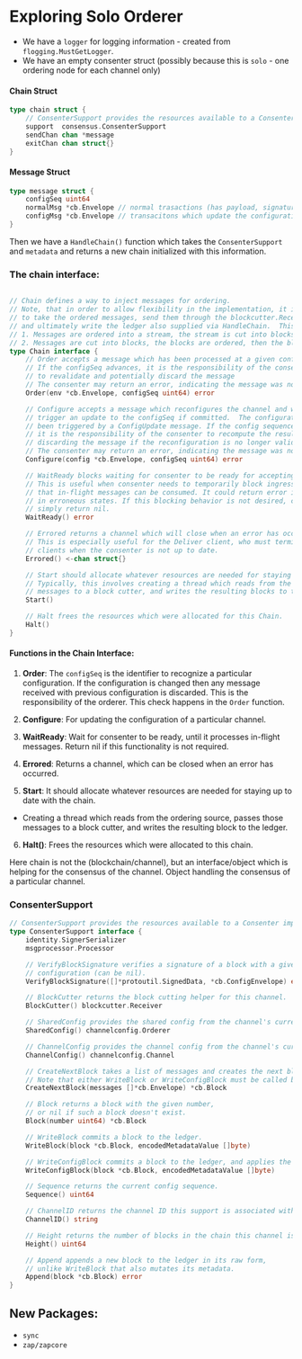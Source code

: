 # Exploring Solo Orderer

- We have a `logger` for logging information - created from `flogging.MustGetLogger`.
- We have an empty consenter struct (possibly because this is `solo` - one ordering node for each channel only)

#### Chain Struct
```go
type chain struct {
    // ConsenterSupport provides the resources available to a Consenter implementation.
	support  consensus.ConsenterSupport 
	sendChan chan *message
	exitChan chan struct{}
}
```

#### Message Struct 
```go
type message struct {
	configSeq uint64
	normalMsg *cb.Envelope // normal trasactions (has payload, signatures, endorsments, etc)
	configMsg *cb.Envelope // transacitons which update the configuration. (has similar things)
}
```

Then we have a `HandleChain()` function which takes the `ConsenterSupport` and `metadata` and returns a new chain initialized with this information. 

### The chain interface: 
```go

// Chain defines a way to inject messages for ordering.
// Note, that in order to allow flexibility in the implementation, it is the responsibility of the implementer
// to take the ordered messages, send them through the blockcutter.Receiver supplied via HandleChain to cut blocks,
// and ultimately write the ledger also supplied via HandleChain.  This design allows for two primary flows
// 1. Messages are ordered into a stream, the stream is cut into blocks, the blocks are committed (solo, kafka)
// 2. Messages are cut into blocks, the blocks are ordered, then the blocks are committed (sbft)
type Chain interface {
	// Order accepts a message which has been processed at a given configSeq.
	// If the configSeq advances, it is the responsibility of the consenter
	// to revalidate and potentially discard the message
	// The consenter may return an error, indicating the message was not accepted
	Order(env *cb.Envelope, configSeq uint64) error

	// Configure accepts a message which reconfigures the channel and will
	// trigger an update to the configSeq if committed.  The configuration must have
	// been triggered by a ConfigUpdate message. If the config sequence advances,
	// it is the responsibility of the consenter to recompute the resulting config,
	// discarding the message if the reconfiguration is no longer valid.
	// The consenter may return an error, indicating the message was not accepted
	Configure(config *cb.Envelope, configSeq uint64) error

	// WaitReady blocks waiting for consenter to be ready for accepting new messages.
	// This is useful when consenter needs to temporarily block ingress messages so
	// that in-flight messages can be consumed. It could return error if consenter is
	// in erroneous states. If this blocking behavior is not desired, consenter could
	// simply return nil.
	WaitReady() error

	// Errored returns a channel which will close when an error has occurred.
	// This is especially useful for the Deliver client, who must terminate waiting
	// clients when the consenter is not up to date.
	Errored() <-chan struct{}

	// Start should allocate whatever resources are needed for staying up to date with the chain.
	// Typically, this involves creating a thread which reads from the ordering source, passes those
	// messages to a block cutter, and writes the resulting blocks to the ledger.
	Start()

	// Halt frees the resources which were allocated for this Chain.
	Halt()
}

```
#### Functions in the Chain Interface: 

1. **Order**: The `configSeq` is the identifier to recognize a particular configuration. If the configuration is changed then any message received with previous configuration is discarded. This is the responsibility of the orderer. This check happens in the `Order` function.

2. **Configure**: For updating the configuration of a particular channel.

3. **WaitReady**: Wait for consenter to be ready, until it processes in-flight messages. Return nil if this functionality is not required. 

4. **Errored**: Returns a channel, which can be closed when an error has occurred. 

5. **Start**: It should allocate whatever resources are needed for staying up to date with the chain. 
- Creating a thread which reads from the ordering source, passes those messages to a block cutter, and writes the resulting block to the ledger.

6. **Halt()**: Frees the resources which were allocated to this chain. 

Here chain is not the (blockchain/channel), but an interface/object which is helping for the consensus of the channel. Object handling the consensus of a particular channel.  


### ConsenterSupport

```go
// ConsenterSupport provides the resources available to a Consenter implementation.
type ConsenterSupport interface {
	identity.SignerSerializer
	msgprocessor.Processor

	// VerifyBlockSignature verifies a signature of a block with a given optional
	// configuration (can be nil).
	VerifyBlockSignature([]*protoutil.SignedData, *cb.ConfigEnvelope) error

	// BlockCutter returns the block cutting helper for this channel.
	BlockCutter() blockcutter.Receiver

	// SharedConfig provides the shared config from the channel's current config block.
	SharedConfig() channelconfig.Orderer

	// ChannelConfig provides the channel config from the channel's current config block.
	ChannelConfig() channelconfig.Channel

	// CreateNextBlock takes a list of messages and creates the next block based on the block with highest block number committed to the ledger
	// Note that either WriteBlock or WriteConfigBlock must be called before invoking this method a second time.
	CreateNextBlock(messages []*cb.Envelope) *cb.Block

	// Block returns a block with the given number,
	// or nil if such a block doesn't exist.
	Block(number uint64) *cb.Block

	// WriteBlock commits a block to the ledger.
	WriteBlock(block *cb.Block, encodedMetadataValue []byte)

	// WriteConfigBlock commits a block to the ledger, and applies the config update inside.
	WriteConfigBlock(block *cb.Block, encodedMetadataValue []byte)

	// Sequence returns the current config sequence.
	Sequence() uint64

	// ChannelID returns the channel ID this support is associated with.
	ChannelID() string

	// Height returns the number of blocks in the chain this channel is associated with.
	Height() uint64

	// Append appends a new block to the ledger in its raw form,
	// unlike WriteBlock that also mutates its metadata.
	Append(block *cb.Block) error
}
```

## New Packages: 
- `sync`
- `zap/zapcore`


